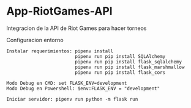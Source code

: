 # App-RiotGames-API
Integracion de la API de Riot Games para hacer torneos

Configuracion entorno

    Instalar requerimientos: pipenv install
                             pipenv run pip install SQLAlchemy
                             pipenv run pip install flask_sqlalchemy
                             pipenv run pip install flask_marshmallow
                             pipenv run pip install flask_cors
                             
    Modo Debug en CMD: set FLASK_ENV=development
    Modo Debug en Powershell: $env:FLASK_ENV = "development"
    
    Iniciar servidor: pipenv run python -m flask run
    
    
    
